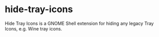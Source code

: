 # hide-tray-icons
Hide Tray Icons is a GNOME Shell extension for hiding any legacy Tray Icons, e.g. Wine tray icons.
